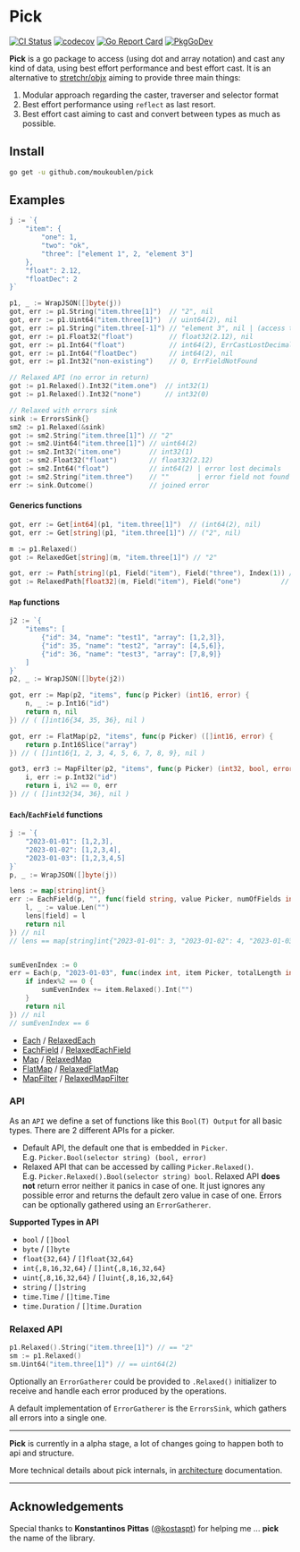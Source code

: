 # Pick
[![CI Status](https://github.com/moukoublen/pick/actions/workflows/ci.yml/badge.svg?branch=main)](https://github.com/moukoublen/pick/actions/workflows/ci.yml)
[![codecov](https://codecov.io/gh/moukoublen/pick/graph/badge.svg?token=6X9MMYZJZ8)](https://codecov.io/gh/moukoublen/pick)
[![Go Report Card](https://goreportcard.com/badge/github.com/moukoublen/pick)](https://goreportcard.com/report/github.com/moukoublen/pick)
[![PkgGoDev](https://pkg.go.dev/badge/github.com/moukoublen/pick)](https://pkg.go.dev/github.com/moukoublen/pick)

**Pick** is a go package to access (using dot and array notation) and cast any kind of data, using best effort performance and best effort cast. It is an alternative to [stretchr/objx](https://github.com/stretchr/objx) aiming to provide three main things:

1. Modular approach regarding the caster, traverser and selector format
2. Best effort performance using `reflect` as last resort.
3. Best effort cast aiming to cast and convert between types as much as possible.

## Install

```bash
go get -u github.com/moukoublen/pick
```

## Examples
```go
j := `{
    "item": {
        "one": 1,
        "two": "ok",
        "three": ["element 1", 2, "element 3"]
    },
    "float": 2.12,
    "floatDec": 2
}`

p1, _ := WrapJSON([]byte(j))
got, err := p1.String("item.three[1]")  // "2", nil
got, err := p1.Uint64("item.three[1]")  // uint64(2), nil
got, err := p1.String("item.three[-1]") // "element 3", nil | (access the last element)element
got, err := p1.Float32("float")         // float32(2.12), nil
got, err := p1.Int64("float")           // int64(2), ErrCastLostDecimals
got, err := p1.Int64("floatDec")        // int64(2), nil
got, err := p1.Int32("non-existing")    // 0, ErrFieldNotFound

// Relaxed API (no error in return)
got := p1.Relaxed().Int32("item.one")  // int32(1)
got := p1.Relaxed().Int32("none")      // int32(0)

// Relaxed with errors sink
sink := ErrorsSink{}
sm2 := p1.Relaxed(&sink)
got := sm2.String("item.three[1]") // "2"
got := sm2.Uint64("item.three[1]") // uint64(2)
got := sm2.Int32("item.one")       // int32(1)
got := sm2.Float32("float")        // float32(2.12)
got := sm2.Int64("float")          // int64(2) | error lost decimals
got := sm2.String("item.three")    // ""       | error field not found
err := sink.Outcome()              // joined error
```

#### Generics functions
```go
got, err := Get[int64](p1, "item.three[1]")  // (int64(2), nil)
got, err := Get[string](p1, "item.three[1]") // ("2", nil)

m := p1.Relaxed()
got := RelaxedGet[string](m, "item.three[1]") // "2"

got, err := Path[string](p1, Field("item"), Field("three"), Index(1)) // ("2", nil)
got := RelaxedPath[float32](m, Field("item"), Field("one")          // float32(1)
```

#### `Map` functions
```go
j2 := `{
    "items": [
        {"id": 34, "name": "test1", "array": [1,2,3]},
        {"id": 35, "name": "test2", "array": [4,5,6]},
        {"id": 36, "name": "test3", "array": [7,8,9]}
    ]
}`
p2, _ := WrapJSON([]byte(j2))

got, err := Map(p2, "items", func(p Picker) (int16, error) {
    n, _ := p.Int16("id")
    return n, nil
}) // ( []int16{34, 35, 36}, nil )

got, err := FlatMap(p2, "items", func(p Picker) ([]int16, error) {
    return p.Int16Slice("array")
}) // ( []int16{1, 2, 3, 4, 5, 6, 7, 8, 9}, nil )

got3, err3 := MapFilter(p2, "items", func(p Picker) (int32, bool, error) {
    i, err := p.Int32("id")
    return i, i%2 == 0, err
}) // ( []int32{34, 36}, nil )
```

#### `Each`/`EachField` functions
```go
j := `{
    "2023-01-01": [1,2,3],
    "2023-01-02": [1,2,3,4],
    "2023-01-03": [1,2,3,4,5]
}`
p, _ := WrapJSON([]byte(j))

lens := map[string]int{}
err := EachField(p, "", func(field string, value Picker, numOfFields int) error {
    l, _ := value.Len("")
    lens[field] = l
    return nil
}) // nil
// lens == map[string]int{"2023-01-01": 3, "2023-01-02": 4, "2023-01-03": 5})


sumEvenIndex := 0
err = Each(p, "2023-01-03", func(index int, item Picker, totalLength int) error {
    if index%2 == 0 {
        sumEvenIndex += item.Relaxed().Int("")
    }
    return nil
}) // nil
// sumEvenIndex == 6
```

  * [Each](root.go#L19) / [RelaxedEach](root.go#L143)
  * [EachField](root.go#L35) / [RelaxedEachField](root.go#L167)
  * [Map](root.go#L50) / [RelaxedMap](root.go#L201)
  * [FlatMap](root.go#L80) / [RelaxedFlatMap](root.go#L233)
  * [MapFilter](root.go#L65) / [RelaxedMapFilter](root.go#209)


### API
As an `API` we define a set of functions like this `Bool(T) Output` for all basic types. There are 2 different APIs for a picker.

  * Default API, the default one that is embedded in `Picker`. <br>E.g. `Picker.Bool(selector string) (bool, error)`
  * Relaxed API that can be accessed by calling `Picker.Relaxed()`. <br>E.g. `Picker.Relaxed().Bool(selector string) bool`. Relaxed API **does not** return error neither it panics in case of one. It just ignores any possible error and returns the default zero value in case of one. Errors can be optionally gathered using an `ErrorGatherer`.

**Supported Types in API**
  * `bool` / `[]bool`
  * `byte` / `[]byte`
  * `float{32,64}` / `[]float{32,64}`
  * `int{,8,16,32,64}` / `[]int{,8,16,32,64}`
  * `uint{,8,16,32,64}` / `[]uint{,8,16,32,64}`
  * `string` / `[]string`
  * `time.Time` / `[]time.Time`
  * `time.Duration` / `[]time.Duration`

### Relaxed API
```go
p1.Relaxed().String("item.three[1]") // == "2"
sm := p1.Relaxed()
sm.Uint64("item.three[1]") // == uint64(2)
```

Optionally an `ErrorGatherer` could be provided to `.Relaxed()` initializer to receive and handle each error produced by the operations.

A default implementation of `ErrorGatherer` is the `ErrorsSink`, which gathers all errors into a single one.

___
**Pick** is currently in a alpha stage, a lot of changes going to happen both to api and structure.


More technical details about pick internals, in [architecture](doc/architecture.md) documentation.

___
## Acknowledgements
Special thanks to **Konstantinos Pittas** ([@kostaspt](https://github.com/kostaspt)) for helping me ... **pick** the name of the library.
